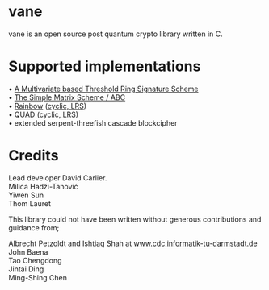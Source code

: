 vane
====

vane is an open source post quantum crypto library written in C.

Supported implementations
=========================

• [A Multivariate based Threshold Ring Signature Scheme](https://github.com/polysome/vane/blob/master/documentation/Threshold.pdf)<br />
• [The Simple Matrix Scheme / ABC](https://github.com/polysome/vane/blob/master/documentation/ABC.pdf)<br />
• [Rainbow](https://github.com/polysome/vane/blob/master/documentation/Rainbow.pdf) ([cyclic, LRS](https://github.com/polysome/vane/blob/master/documentation/Albrecht%20Petzoldt%20thesis.pdf))<br />
• [QUAD](https://github.com/polysome/vane/blob/master/documentation/QUAD.pdf) ([cyclic, LRS](https://github.com/polysome/vane/blob/master/documentation/Albrecht%20Petzoldt%20thesis.pdf))<br />
• extended serpent-threefish cascade blockcipher<br />


Credits
=======

Lead developer David Carlier.<br />
Milica Hadži-Tanović<br />
Yiwen Sun<br />
Thom Lauret<br />

This library could not have been written without generous contributions and guidance from; 

Albrecht Petzoldt and Ishtiaq Shah at www.cdc.informatik-tu-darmstadt.de
John Baena<br /> 
Tao Chengdong<br />
Jintai Ding<br />
Ming-Shing Chen<br />
